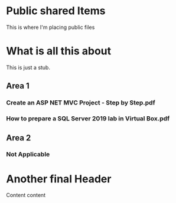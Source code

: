 # Public shared Items

This is where I'm placing public files

# What is all this about
This is just a stub.  

## Area 1

### Create an ASP NET MVC Project - Step by Step.pdf
### How to prepare a SQL Server 2019 lab in Virtual Box.pdf
### 

## Area 2
### Not Applicable

# Another final Header
Content content

